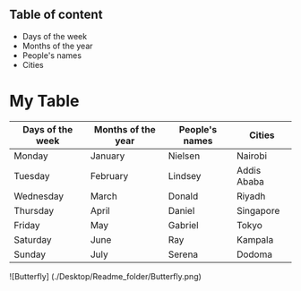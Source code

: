 ## Table of content
* Days of the week
* Months of the year
* People's names
* Cities
# My Table
|Days of the week|Months of the year| People's names| Cities
---|---|---|---|
Monday| January|Nielsen|Nairobi
Tuesday|February|Lindsey|Addis Ababa
Wednesday|March|Donald|Riyadh
Thursday|April|Daniel|Singapore
Friday|May|Gabriel|Tokyo
Saturday|June|Ray|Kampala
Sunday|July|Serena|Dodoma

![Butterfly] (./Desktop/Readme_folder/Butterfly.png)
